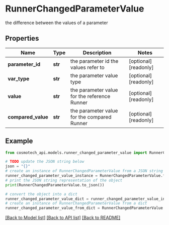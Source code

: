 # RunnerChangedParameterValue

the difference between the values of a parameter

## Properties

Name | Type | Description | Notes
------------ | ------------- | ------------- | -------------
**parameter_id** | **str** | the parameter id the values refer to | [optional] [readonly] 
**var_type** | **str** | the parameter value type | [optional] [readonly] 
**value** | **str** | the parameter value for the reference Runner | [optional] [readonly] 
**compared_value** | **str** | the parameter value for the compared Runner | [optional] [readonly] 

## Example

```python
from cosmotech_api.models.runner_changed_parameter_value import RunnerChangedParameterValue

# TODO update the JSON string below
json = "{}"
# create an instance of RunnerChangedParameterValue from a JSON string
runner_changed_parameter_value_instance = RunnerChangedParameterValue.from_json(json)
# print the JSON string representation of the object
print(RunnerChangedParameterValue.to_json())

# convert the object into a dict
runner_changed_parameter_value_dict = runner_changed_parameter_value_instance.to_dict()
# create an instance of RunnerChangedParameterValue from a dict
runner_changed_parameter_value_from_dict = RunnerChangedParameterValue.from_dict(runner_changed_parameter_value_dict)
```
[[Back to Model list]](../README.md#documentation-for-models) [[Back to API list]](../README.md#documentation-for-api-endpoints) [[Back to README]](../README.md)


